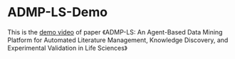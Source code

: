 # ADMP-LS-Demo
This is the [demo video](https://youtu.be/VRuarEssTVw) of paper 《ADMP-LS: An Agent-Based Data Mining Platform  for Automated Literature Management, Knowledge  Discovery, and Experimental Validation in Life  Sciences》
